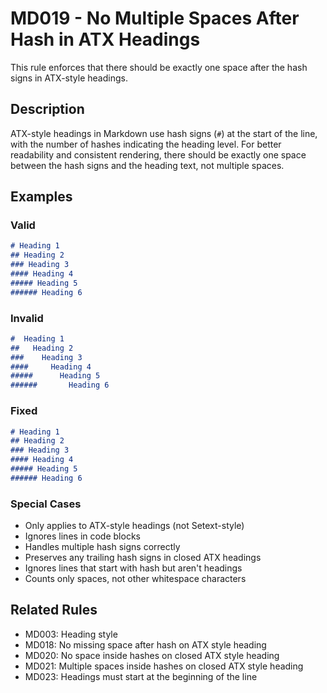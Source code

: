 # MD019 - No Multiple Spaces After Hash in ATX Headings

This rule enforces that there should be exactly one space after the hash signs in ATX-style headings.

## Description
ATX-style headings in Markdown use hash signs (`#`) at the start of the line, with the number of hashes indicating the heading level. For better readability and consistent rendering, there should be exactly one space between the hash signs and the heading text, not multiple spaces.

## Examples

### Valid
```markdown
# Heading 1
## Heading 2
### Heading 3
#### Heading 4
##### Heading 5
###### Heading 6
```

### Invalid
```markdown
#  Heading 1
##   Heading 2
###    Heading 3
####     Heading 4
#####      Heading 5
######       Heading 6
```

### Fixed
```markdown
# Heading 1
## Heading 2
### Heading 3
#### Heading 4
##### Heading 5
###### Heading 6
```

### Special Cases
- Only applies to ATX-style headings (not Setext-style)
- Ignores lines in code blocks
- Handles multiple hash signs correctly
- Preserves any trailing hash signs in closed ATX headings
- Ignores lines that start with hash but aren't headings
- Counts only spaces, not other whitespace characters

## Related Rules
- MD003: Heading style
- MD018: No missing space after hash on ATX style heading
- MD020: No space inside hashes on closed ATX style heading
- MD021: Multiple spaces inside hashes on closed ATX style heading
- MD023: Headings must start at the beginning of the line
